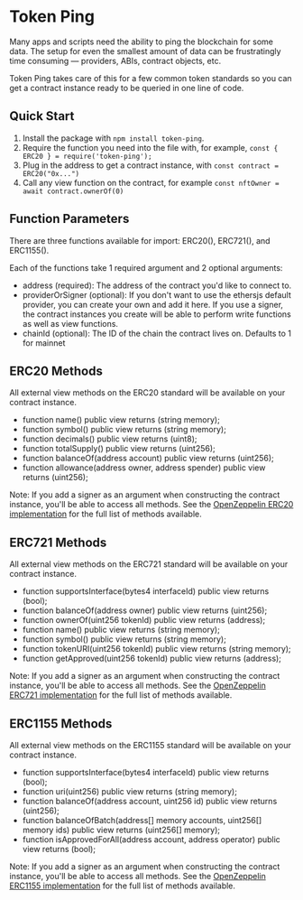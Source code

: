 # Token Ping

Many apps and scripts need the ability to ping the blockchain for some data. The setup for even the smallest amount of data can be frustratingly time consuming — providers, ABIs, contract objects, etc.

Token Ping takes care of this for a few common token standards so you can get a contract instance ready to be queried in one line of code.

## Quick Start

1. Install the package with `npm install token-ping`.
2. Require the function you need into the file with, for example, `const { ERC20 } = require('token-ping');`
3. Plug in the address to get a contract instance, with `const contract = ERC20("0x...")`
4. Call any view function on the contract, for example `const nftOwner = await contract.ownerOf(0)`

## Function Parameters

There are three functions available for import: ERC20(), ERC721(), and ERC1155().

Each of the functions take 1 required argument and 2 optional arguments:

- address (required): The address of the contract you'd like to connect to.
- providerOrSigner (optional): If you don't want to use the ethersjs default provider, you can create your own and add it here. If you use a signer, the contract instances you create will be able to perform write functions as well as view functions.
- chainId (optional): The ID of the chain the contract lives on. Defaults to 1 for mainnet

## ERC20 Methods

All external view methods on the ERC20 standard will be available on your contract instance.

- function name() public view returns (string memory);
- function symbol() public view returns (string memory);
- function decimals() public view returns (uint8);
- function totalSupply() public view returns (uint256);
- function balanceOf(address account) public view returns (uint256);
- function allowance(address owner, address spender) public view returns (uint256);

Note: If you add a signer as an argument when constructing the contract instance, you'll be able to access all methods. See the [OpenZeppelin ERC20 implementation](https://github.com/OpenZeppelin/openzeppelin-contracts/blob/master/contracts/token/ERC20/ERC20.sol) for the full list of methods available.

## ERC721 Methods

All external view methods on the ERC721 standard will be available on your contract instance.

- function supportsInterface(bytes4 interfaceId) public view returns (bool);
- function balanceOf(address owner) public view returns (uint256);
- function ownerOf(uint256 tokenId) public view returns (address);
- function name() public view returns (string memory);
- function symbol() public view returns (string memory);
- function tokenURI(uint256 tokenId) public view returns (string memory);
- function getApproved(uint256 tokenId) public view returns (address);

Note: If you add a signer as an argument when constructing the contract instance, you'll be able to access all methods. See the [OpenZeppelin ERC721 implementation](https://github.com/OpenZeppelin/openzeppelin-contracts/blob/master/contracts/token/ERC721/ERC721.sol) for the full list of methods available.


## ERC1155 Methods

All external view methods on the ERC1155 standard will be available on your contract instance.

- function supportsInterface(bytes4 interfaceId) public view returns (bool);
- function uri(uint256) public view returns (string memory);
- function balanceOf(address account, uint256 id) public view returns (uint256);
- function balanceOfBatch(address[] memory accounts, uint256[] memory ids) public view returns (uint256[] memory);
- function isApprovedForAll(address account, address operator) public view returns (bool);
 
 Note: If you add a signer as an argument when constructing the contract instance, you'll be able to access all methods. See the [OpenZeppelin ERC1155 implementation](https://github.com/OpenZeppelin/openzeppelin-contracts/blob/master/contracts/token/ERC1155/ERC1155.sol) for the full list of methods available.
